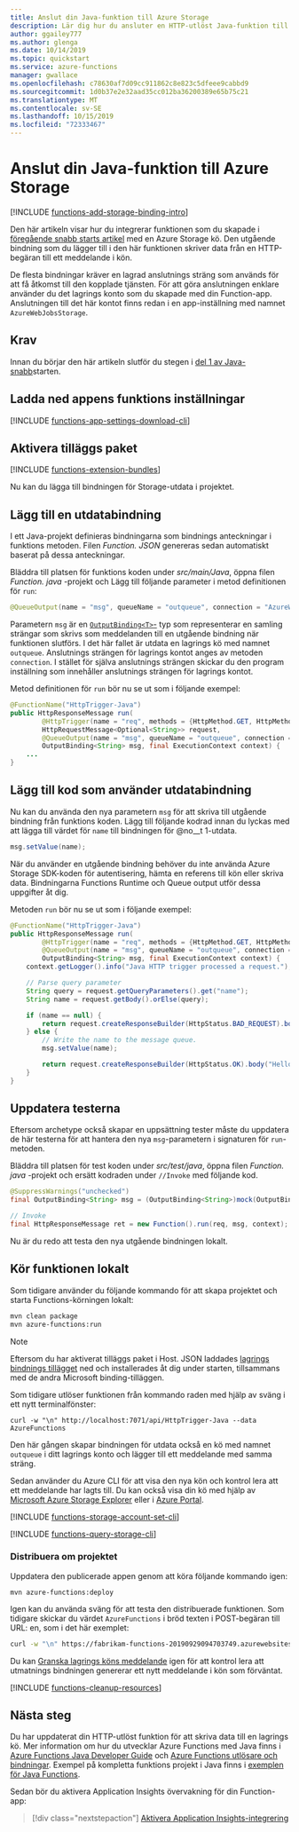 ```yaml
---
title: Anslut din Java-funktion till Azure Storage
description: Lär dig hur du ansluter en HTTP-utlöst Java-funktion till Azure Storage med hjälp av en kö Storage utgående bindning.
author: ggailey777
ms.author: glenga
ms.date: 10/14/2019
ms.topic: quickstart
ms.service: azure-functions
manager: gwallace
ms.openlocfilehash: c78630af7d09cc911862c8e823c5dfeee9cabbd9
ms.sourcegitcommit: 1d0b37e2e32aad35cc012ba36200389e65b75c21
ms.translationtype: MT
ms.contentlocale: sv-SE
ms.lasthandoff: 10/15/2019
ms.locfileid: "72333467"
---
```

# <a name="connect-your-java-function-to-azure-storage"></a>Anslut din Java-funktion till Azure Storage

[!INCLUDE [functions-add-storage-binding-intro](../../includes/functions-add-storage-binding-intro.md)]

Den här artikeln visar hur du integrerar funktionen som du skapade i [föregående snabb starts artikel](functions-create-first-java-maven.md) med en Azure Storage kö. Den utgående bindning som du lägger till i den här funktionen skriver data från en HTTP-begäran till ett meddelande i kön.

De flesta bindningar kräver en lagrad anslutnings sträng som används för att få åtkomst till den kopplade tjänsten. För att göra anslutningen enklare använder du det lagrings konto som du skapade med din Function-app. Anslutningen till det här kontot finns redan i en app-inställning med namnet `AzureWebJobsStorage`.  

## <a name="prerequisites"></a>Krav

Innan du börjar den här artikeln slutför du stegen i [del 1 av Java-snabb](functions-create-first-java-maven.md)starten.

## <a name="download-the-function-app-settings"></a>Ladda ned appens funktions inställningar

[!INCLUDE [functions-app-settings-download-cli](../../includes/functions-app-settings-download-local-cli.md)]

## <a name="enable-extension-bundles"></a>Aktivera tilläggs paket

[!INCLUDE [functions-extension-bundles](../../includes/functions-extension-bundles.md)]

Nu kan du lägga till bindningen för Storage-utdata i projektet.

## <a name="add-an-output-binding"></a>Lägg till en utdatabindning

I ett Java-projekt definieras bindningarna som bindnings anteckningar i funktions metoden. Filen *Function. JSON* genereras sedan automatiskt baserat på dessa anteckningar.

Bläddra till platsen för funktions koden under _src/main/Java_, öppna filen *Function. java* -projekt och Lägg till följande parameter i metod definitionen för `run`:

```java
@QueueOutput(name = "msg", queueName = "outqueue", connection = "AzureWebJobsStorage") OutputBinding<String> msg
```

Parametern `msg` är en [`OutputBinding<T>`-](/java/api/com.microsoft.azure.functions.outputbinding) typ som representerar en samling strängar som skrivs som meddelanden till en utgående bindning när funktionen slutförs. I det här fallet är utdata en lagrings kö med namnet `outqueue`. Anslutnings strängen för lagrings kontot anges av metoden `connection`. I stället för själva anslutnings strängen skickar du den program inställning som innehåller anslutnings strängen för lagrings kontot.

Metod definitionen för `run` bör nu se ut som i följande exempel:  

```java
@FunctionName("HttpTrigger-Java")
public HttpResponseMessage run(
        @HttpTrigger(name = "req", methods = {HttpMethod.GET, HttpMethod.POST}, authLevel = AuthorizationLevel.FUNCTION)  
        HttpRequestMessage<Optional<String>> request, 
        @QueueOutput(name = "msg", queueName = "outqueue", connection = "AzureWebJobsStorage") 
        OutputBinding<String> msg, final ExecutionContext context) {
    ...
}
```

## <a name="add-code-that-uses-the-output-binding"></a>Lägg till kod som använder utdatabindning

Nu kan du använda den nya parametern `msg` för att skriva till utgående bindning från funktions koden. Lägg till följande kodrad innan du lyckas med att lägga till värdet för `name` till bindningen för @no__t 1-utdata.

```java
msg.setValue(name);
```

När du använder en utgående bindning behöver du inte använda Azure Storage SDK-koden för autentisering, hämta en referens till kön eller skriva data. Bindningarna Functions Runtime och Queue output utför dessa uppgifter åt dig.

Metoden `run` bör nu se ut som i följande exempel:

```java
@FunctionName("HttpTrigger-Java")
public HttpResponseMessage run(
        @HttpTrigger(name = "req", methods = {HttpMethod.GET, HttpMethod.POST}, authLevel = AuthorizationLevel.FUNCTION) HttpRequestMessage<Optional<String>> request, 
        @QueueOutput(name = "msg", queueName = "outqueue", connection = "AzureWebJobsStorage") 
        OutputBinding<String> msg, final ExecutionContext context) {
    context.getLogger().info("Java HTTP trigger processed a request.");

    // Parse query parameter
    String query = request.getQueryParameters().get("name");
    String name = request.getBody().orElse(query);

    if (name == null) {
        return request.createResponseBuilder(HttpStatus.BAD_REQUEST).body("Please pass a name on the query string or in the request body").build();
    } else {
        // Write the name to the message queue. 
        msg.setValue(name);

        return request.createResponseBuilder(HttpStatus.OK).body("Hello, " + name).build();
    }
}
```

## <a name="update-the-tests"></a>Uppdatera testerna

Eftersom archetype också skapar en uppsättning tester måste du uppdatera de här testerna för att hantera den nya `msg`-parametern i signaturen för `run`-metoden.  

Bläddra till platsen för test koden under _src/test/java_, öppna filen *Function. java* -projekt och ersätt kodraden under `//Invoke` med följande kod.

```java
@SuppressWarnings("unchecked")
final OutputBinding<String> msg = (OutputBinding<String>)mock(OutputBinding.class);

// Invoke
final HttpResponseMessage ret = new Function().run(req, msg, context);
``` 

Nu är du redo att testa den nya utgående bindningen lokalt.

## <a name="run-the-function-locally"></a>Kör funktionen lokalt

Som tidigare använder du följande kommando för att skapa projektet och starta Functions-körningen lokalt:

```bash
mvn clean package 
mvn azure-functions:run
```

> [!NOTE]  
> Eftersom du har aktiverat tilläggs paket i Host. JSON laddades [lagrings bindnings tillägget](functions-bindings-storage-blob.md#packages---functions-2x) ned och installerades åt dig under starten, tillsammans med de andra Microsoft binding-tilläggen.

Som tidigare utlöser funktionen från kommando raden med hjälp av sväng i ett nytt terminalfönster:

```CMD
curl -w "\n" http://localhost:7071/api/HttpTrigger-Java --data AzureFunctions
```

Den här gången skapar bindningen för utdata också en kö med namnet `outqueue` i ditt lagrings konto och lägger till ett meddelande med samma sträng.

Sedan använder du Azure CLI för att visa den nya kön och kontrol lera att ett meddelande har lagts till. Du kan också visa din kö med hjälp av [Microsoft Azure Storage Explorer][Azure Storage Explorer] eller i [Azure Portal](https://portal.azure.com).

[!INCLUDE [functions-storage-account-set-cli](../../includes/functions-storage-account-set-cli.md)]

[!INCLUDE [functions-query-storage-cli](../../includes/functions-query-storage-cli.md)]

### <a name="redeploy-the-project"></a>Distribuera om projektet 

Uppdatera den publicerade appen genom att köra följande kommando igen:  

```azurecli
mvn azure-functions:deploy
```

Igen kan du använda sväng för att testa den distribuerade funktionen. Som tidigare skickar du värdet `AzureFunctions` i bröd texten i POST-begäran till URL: en, som i det här exemplet:

```bash
curl -w "\n" https://fabrikam-functions-20190929094703749.azurewebsites.net/api/HttpTrigger-Java?code=zYRohsTwBlZ68YF.... --data AzureFunctions
```

Du kan [Granska lagrings köns meddelande](#query-the-storage-queue) igen för att kontrol lera att utmatnings bindningen genererar ett nytt meddelande i kön som förväntat.

[!INCLUDE [functions-cleanup-resources](../../includes/functions-cleanup-resources.md)]

## <a name="next-steps"></a>Nästa steg

Du har uppdaterat din HTTP-utlöst funktion för att skriva data till en lagrings kö. Mer information om hur du utvecklar Azure Functions med Java finns i [Azure Functions Java Developer Guide](functions-reference-java.md) och [Azure Functions utlösare och bindningar](functions-triggers-bindings.md). Exempel på kompletta funktions projekt i Java finns i [exemplen för Java Functions](/samples/browse/?products=azure-functions&languages=Java). 

Sedan bör du aktivera Application Insights övervakning för din Function-app:

> [!div class="nextstepaction"]
> [Aktivera Application Insights-integrering](functions-monitoring.md#manually-connect-an-app-insights-resource)


[Azure Storage Explorer]: https://storageexplorer.com/